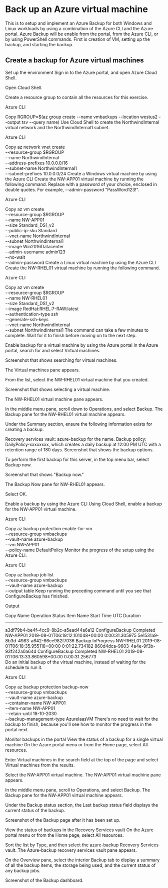 # Back up an Azure virtual machine
This is to setup and implement an Azure Backup for both Windows and Linux workloads by using a combination of the Azure CLI and the Azure portal.
Azure Backup will be enable from the portal, from the Azure CLI, or by using PowerShell commands.
First is creation of VM, setting up the backup, and starting the backup.

## Create a backup for Azure virtual machines
Set up the environment
Sign in to the Azure portal, and open Azure Cloud Shell.

Open Cloud Shell.

Create a resource group to contain all the resources for this exercise.

Azure CLI

Copy
RGROUP=$(az group create --name vmbackups --location westus2 --output tsv --query name)
Use Cloud Shell to create the NorthwindInternal virtual network and the NorthwindInternal1 subnet.

Azure CLI

Copy
az network vnet create \
    --resource-group $RGROUP \
    --name NorthwindInternal \
    --address-prefixes 10.0.0.0/16 \
    --subnet-name NorthwindInternal1 \
    --subnet-prefixes 10.0.0.0/24
Create a Windows virtual machine by using the Azure CLI
Create the NW-APP01 virtual machine by running the following command. Replace <password> with a password of your choice, enclosed in double quotes. For example, --admin-password "PassWord123!".

Azure CLI

Copy
az vm create \
    --resource-group $RGROUP \
    --name NW-APP01 \
    --size Standard_DS1_v2 \
    --public-ip-sku Standard \
    --vnet-name NorthwindInternal \
    --subnet NorthwindInternal1 \
    --image Win2016Datacenter \
    --admin-username admin123 \
    --no-wait \
    --admin-password <password>
Create a Linux virtual machine by using the Azure CLI
Create the NW-RHEL01 virtual machine by running the following command.

Azure CLI

Copy
az vm create \
    --resource-group $RGROUP \
    --name NW-RHEL01 \
    --size Standard_DS1_v2 \
    --image RedHat:RHEL:7-RAW:latest \
    --authentication-type ssh \
    --generate-ssh-keys \
    --vnet-name NorthwindInternal \
    --subnet NorthwindInternal1
The command can take a few minutes to complete. Wait for it to finish before moving on to the next step.

Enable backup for a virtual machine by using the Azure portal
In the Azure portal, search for and select Virtual machines.

Screenshot that shows searching for virtual machines.

The Virtual machines pane appears.

From the list, select the NW-RHEL01 virtual machine that you created.

Screenshot that shows selecting a virtual machine.

The NW-RHEL01 virtual machine pane appears.

In the middle menu pane, scroll down to Operations, and select Backup. The Backup pane for the NW-RHEL01 virtual machine appears.

Under the Summary section, ensure the following information exists for creating a backup.

Recovery services vault: azure-backup for the name.
Backup policy: DailyPolicy-xxxxxxxx, which creates a daily backup at 12:00 PM UTC with a retention range of 180 days.
Screenshot that shows the backup options.

To perform the first backup for this server, in the top menu bar, select Backup now.

Screenshot that shows "Backup now."

The Backup Now pane for NW-RHEL01 appears.

Select OK.

Enable a backup by using the Azure CLI
Using Cloud Shell, enable a backup for the NW-APP01 virtual machine.

Azure CLI

Copy
az backup protection enable-for-vm \
    --resource-group vmbackups \
    --vault-name azure-backup \
    --vm NW-APP01 \
    --policy-name DefaultPolicy
Monitor the progress of the setup using the Azure CLI.

Azure CLI

Copy
az backup job list \
    --resource-group vmbackups \
    --vault-name azure-backup \
    --output table
Keep running the preceding command until you see that ConfigureBackup has finished.

Output

Copy
Name                                  Operation        Status      Item Name    Start Time UTC                    Duration
------------------------------------  ---------------  ----------  -----------  --------------------------------  --------------
a3df79b4-be4f-4cc9-8b2c-a5ead44a6a12  ConfigureBackup  Completed   NW-APP01     2019-08-01T06:19:12.101048+00:00  0:00:31.305975
5e1531a9-8b3d-4983-a642-86ee982f7036  Backup           InProgress  NW-RHEL01    2019-08-01T06:18:35.955118+00:00  0:01:22.734182
860d4dca-9603-4a4e-9f3b-93f242a0a64d  ConfigureBackup  Completed   NW-RHEL01    2019-08-01T06:13:33.860598+00:00  0:00:31.256773    
Do an initial backup of the virtual machine, instead of waiting for the schedule to run it.

Azure CLI

Copy
az backup protection backup-now \
    --resource-group vmbackups \
    --vault-name azure-backup \
    --container-name NW-APP01 \
    --item-name NW-APP01 \
    --retain-until 18-10-2030 \
    --backup-management-type AzureIaasVM
There's no need to wait for the backup to finish, because you'll see how to monitor the progress in the portal next.

Monitor backups in the portal
View the status of a backup for a single virtual machine
On the Azure portal menu or from the Home page, select All resources.

Enter Virtual machines in the search field at the top of the page and select Virtual machines from the results.

Select the NW-APP01 virtual machine. The NW-APP01 virtual machine pane appears.

In the middle menu pane, scroll to Operations, and select Backup. The Backup pane for the NW-APP01 virtual machine appears.

Under the Backup status section, the Last backup status field displays the current status of the backup.

Screenshot of the Backup page after it has been set up.

View the status of backups in the Recovery Services vault
On the Azure portal menu or from the Home page, select All resources.

Sort the list by Type, and then select the azure-backup Recovery Services vault. The Azure-backup recovery services vault pane appears.

On the Overview pane, select the interior Backup tab to display a summary of all the backup items, the storage being used, and the current status of any backup jobs.

Screenshot of the Backup dashboard.
